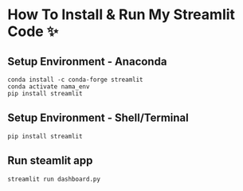 # How To Install & Run My Streamlit Code ✨

## Setup Environment - Anaconda

```
conda install -c conda-forge streamlit
conda activate nama_env
pip install streamlit
```

## Setup Environment - Shell/Terminal

```
pip install streamlit
```

## Run steamlit app

```
streamlit run dashboard.py
```
